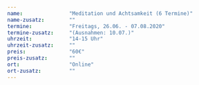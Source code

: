 ```yaml
---
name:               "Meditation und Achtsamkeit (6 Termine)"
name-zusatz:        ""
termine:            "Freitags, 26.06. - 07.08.2020"
termine-zusatz:     "(Ausnahmen: 10.07.)"
uhrzeit:            "14-15 Uhr"
uhrzeit-zusatz:     ""
preis:              "60€"
preis-zusatz:       ""
ort:                "Online"
ort-zusatz:         ""
---
```

